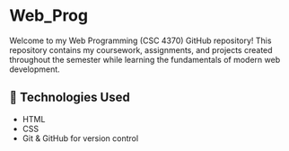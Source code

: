 # Web_Prog
Welcome to my Web Programming (CSC 4370) GitHub repository! This repository contains my coursework, assignments, and projects created throughout the semester while learning the fundamentals of modern web development.

## 🔧 Technologies Used
- HTML
- CSS
- Git & GitHub for version control
